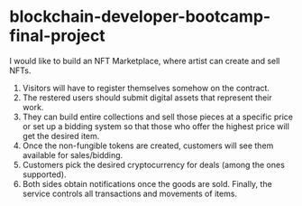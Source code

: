 # blockchain-developer-bootcamp-final-project

I would like to build an NFT Marketplace, where artist can create and sell NFTs.

1. Visitors will have to register themselves somehow on the contract.
2. The restered users should submit digital assets that represent their work. 
3. They can build entire collections and sell those pieces at a specific price or set up a bidding system so that those who offer the highest price will get the desired item. 
4. Once the non-fungible tokens are created, customers will see them available for sales/bidding. 
5. Customers pick the desired cryptocurrency for deals (among the ones supported).
6. Both sides obtain notifications once the goods are sold. Finally, the service controls all transactions and movements of items.
